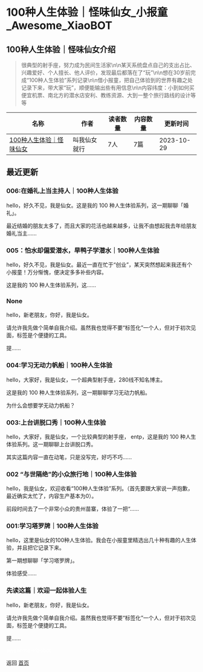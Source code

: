 # 100种人生体验｜怪味仙女_小报童_Awesome_XiaoBOT

## 100种人生体验｜怪味仙女介绍
> 很典型的射手座，努力成为民间生活家\n\n某天系统盘点自己的支出占比、兴趣爱好、个人擅长、他人评价，发现最后都落在了“玩”\n\n想在30岁前完成“100种人生体验”系列记录\n\n借小报童，把自己体验到的世界有趣之处记录下来，带大家“玩”，顺便能输出些有用信息\n\n内容纬度：小到如何买便宜机票、南北方的潜水店安利、教练资源、大到一整个旅行路线的设计等等  
  


|名称|作者|读者数量|内容数量|更新时间|
|---|---|---|---|---|
|[100种人生体验｜怪味仙女](https://xiaobot.net/p/free1234?refer=0b133df9-27dc-423b-8101-639049001c13)|叫我仙女就行|7人|7篇|2023-10-29|

## 最近更新
### 006:在婚礼上当主持人｜100种人生体验

hello，好久不见，我是仙女。这是我的 100 种人生体验系列，这一期聊聊「婚礼」。

最近结婚的朋友太多了，而且大家的花活也越来越多，让我不由想起我去年给朋友婚礼当主......

### 005：怕水却偏爱潜水，旱鸭子学潜水｜100种人生体验

hello，好久不见，我是仙女。最近一直在忙于“创业”，某天突然想起来我还有个小报童！万分惭愧，便决定多多补些内容。

这是我的 100 种人生体验系列，这......

### None

hello，新老朋友，你好，我是仙女。

请允许我先做个简单自我介绍。虽然我也觉得不要“标签化”一个人，但对于初次见面，标签是个便捷的工具。

提......

### 004:学习无动力帆船｜100种人生体验

hello，大家好，我是仙女，一个超典型射手座，280线不知名博主。

这是我的 100 种人生体验系列，这一期聊聊学习无动力帆船。

为什么会想要学无动力帆船？

### 003:上台讲脱口秀｜100种人生体验

hello，大家好，我是仙女，一个比较典型的射手座， entp，这是我的 100 种人生体验系列。这一期聊聊上台讲脱口秀。

其实这篇内容一直在动笔，只是没写完，好巧不巧......

### 002 “与世隔绝”的小众旅行地｜100种人生体验

hello，我是仙女，欢迎收看“100种人生体验”系列。（首先要跟大家说一声抱歉，最近确实太忙了，内容生产基本为0）。

前段时间去了一个非常小众的贵州苗寨，体验了一把“......

### 001:学习塔罗牌｜100种人生体验

hello，这里是仙女的100种人生体验。我会在小报童里精选出几十种有趣的人生体验，并且把它记录下来。

第一期想聊聊「学习塔罗牌」。

体验感受......

### 先读这篇｜欢迎一起体验人生

hello，新老朋友，你好，我是仙女。

请允许我先做个简单自我介绍。虽然我也觉得不要“标签化”一个人，但对于初次见面，标签是个便捷的工具。

提......


<a href="https://github.com/Reno9527/awesome-xiaobot" style="color: white; text-decoration: none;">awesome-xiaobot</a>

返回 [首页](../README.md)
